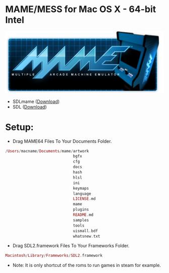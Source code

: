 MAME/MESS for Mac OS X - 64-bit Intel
=======

![alt text](https://github.com/MameMess/MAME-MESS-for-Mac-OS-X/blob/master/MAME.png?raw=true "Screenshot")


* SDLmame ([Download](http://sdlmame.lngn.net))
* SDL ([Download](http://www.libsdl.org))

Setup:
======= 
* Drag MAME64 Files To Your Documents Folder.

```elixir
/Users/macname/Documents/mame/artwork
                              bgfx
                              cfg
                              docs
                              hash
                              hlsl
                              ini
                              keymaps
                              language
                              LICENSE.md
                              mame
                              plugins
                              README.md
                              samples
                              tools
                              uismall.bdf
                              whatsnew.txt
```
* Drag SDL2.framework Files To Your Frameworks Folder.
```elixir
Macintosh/Library/Frameworks/SDL2.framework
```

* Note: 
It is only shortcut of the roms to run games in steam for example.
